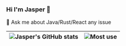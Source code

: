 ### Hi I'm Jasper 👋

<!--
**JasperYou/JasperYou** is a ✨ _special_ ✨ repository because its `README.md` (this file) appears on your GitHub profile.

Here are some ideas to get you started:

- 🔭 I’m currently working on ...
- 🌱 I’m currently learning ...
- 👯 I’m looking to collaborate on ...
- 🤔 I’m looking for help with ...
- 💬 Ask me about ...
- 📫 How to reach me: ...
- 😄 Pronouns: ...
- ⚡ Fun fact: ...
-->

💬 Ask me about Java/Rust/React any issue

|![Jasper's GitHub stats](https://github-readme-stats.vercel.app/api?username=JasperYou&show=reviews,discussions_started,discussions_answered,prs_merged,prs_merged_percentage&theme=vue)|![Most use](https://github-readme-stats.vercel.app/api/top-langs/?username=JasperYou&layout=compact&theme=vue)|
| ------------- | ------------- |

